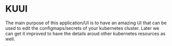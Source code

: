 # KUUI
The main purpose of this application/UI is to have an amazing UI that can be used to edit the configmaps/secrets of your kubernetes cluster. 
Later we can get it improved to have the details aroud other kubernetes resources as well.
